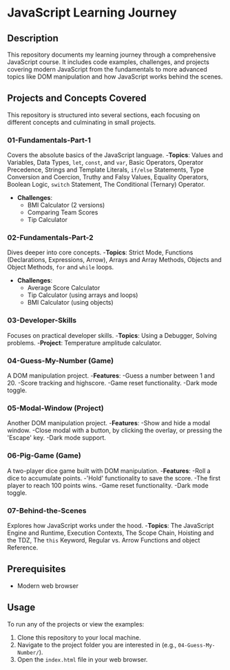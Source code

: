 # JavaScript Learning Journey

## Description

This repository documents my learning journey through a comprehensive JavaScript course. It includes code examples, challenges, and projects covering modern JavaScript from the fundamentals to more advanced topics like DOM manipulation and how JavaScript works behind the scenes.

## Projects and Concepts Covered

This repository is structured into several sections, each focusing on different concepts and culminating in small projects.

### 01-Fundamentals-Part-1

Covers the absolute basics of the JavaScript language.
-**Topics**: Values and Variables, Data Types, `let`, `const`, and `var`, Basic Operators, Operator Precedence, Strings and Template Literals, `if/else` Statements, Type Conversion and Coercion, Truthy and Falsy Values, Equality Operators, Boolean Logic, `switch` Statement, The Conditional (Ternary) Operator.

- **Challenges**:
  - BMI Calculator (2 versions)
  - Comparing Team Scores
  - Tip Calculator

### 02-Fundamentals-Part-2

Dives deeper into core concepts.
-**Topics**: Strict Mode, Functions (Declarations, Expressions, Arrow), Arrays and Array Methods, Objects and Object Methods, `for` and `while` loops.

- **Challenges**:
  - Average Score Calculator
  - Tip Calculator (using arrays and loops)
  - BMI Calculator (using objects)

### 03-Developer-Skills

Focuses on practical developer skills.
-**Topics**: Using a Debugger, Solving problems.
-**Project**: Temperature amplitude calculator.

### 04-Guess-My-Number (Game)

A DOM manipulation project.
-**Features**:
  -Guess a number between 1 and 20.
  -Score tracking and highscore.
  -Game reset functionality.
  -Dark mode toggle.

### 05-Modal-Window (Project)

Another DOM manipulation project.
-**Features**:
  -Show and hide a modal window.
  -Close modal with a button, by clicking the overlay, or pressing the 'Escape' key.
  -Dark mode support.

### 06-Pig-Game (Game)

A two-player dice game built with DOM manipulation.
-**Features**:
  -Roll a dice to accumulate points.
  -'Hold' functionality to save the score.
  -The first player to reach 100 points wins.
  -Game reset functionality.
  -Dark mode toggle.

### 07-Behind-the-Scenes

Explores how JavaScript works under the hood.
-**Topics**: The JavaScript Engine and Runtime, Execution Contexts, The Scope Chain, Hoisting and the TDZ, The `this` Keyword, Regular vs. Arrow Functions and object Reference.

## Prerequisites

- Modern web browser

## Usage

To run any of the projects or view the examples:

1. Clone this repository to your local machine.
2. Navigate to the project folder you are interested in (e.g., `04-Guess-My-Number/`).
3. Open the `index.html` file in your web browser.
